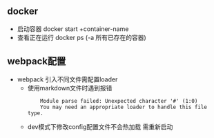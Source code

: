 ## docker 
+ 启动容器 docker start +container-name
+ 查看正在运行 docker ps (-a 所有已存在的容器)
## webpack配置
+ webpack 引入不同文件需配置loader
     + 使用markdown文件时遇到报错
        ~~~
            Module parse failed: Unexpected character '#' (1:0)
            You may need an appropriate loader to handle this file type.
        ~~~
    + dev模式下修改config配置文件不会热加载 需重新启动